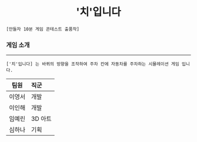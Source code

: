 # <div align="center"> **'치'입니다** </div>
```
[만들자 10분 게임 콘테스트 출품작]
```


### 게임 소개
---
```
['치'입니다] 는 바퀴의 방향을 조작하여 주차 칸에 자동차를 주차하는 시뮬레이션 게임 입니다.
```
|팀원|직군|
|:-------:|:-------|
|이영서|개발|
|이인해|개발|
|임예린|3D 아트|
|심하나|기획|
